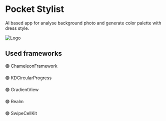 # Pocket Stylist

AI based app for analyse background photo and generate color palette with dress style.


![Logo](http://stepanok.com/github/dress.png)

    

## Used frameworks

🟢 ChameleonFramework 

🟢 KDCircularProgress

🟢 GradientView

🟢 Realm

🟢 SwipeCellKit

  
